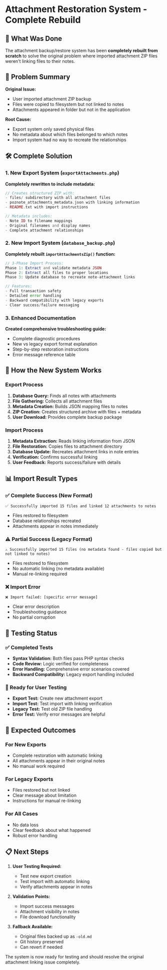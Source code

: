 # Attachment Restoration System - Complete Rebuild

## 🎯 What Was Done

The attachment backup/restore system has been **completely rebuilt from scratch** to solve the original problem where imported attachment ZIP files weren't linking files to their notes.

## 📝 Problem Summary

**Original Issue:** 
- User imported attachment ZIP backup
- Files were copied to filesystem but not linked to notes
- Attachments appeared in folder but not in the application

**Root Cause:**
- Export system only saved physical files
- No metadata about which files belonged to which notes
- Import system had no way to recreate the relationships

## 🛠️ Complete Solution

### 1. New Export System (`exportAttachments.php`)
**Completely rewritten to include metadata:**

```php
// Creates structured ZIP with:
- files/ subdirectory with all attachment files
- poznote_attachments_metadata.json with linking information
- README.txt with import instructions

// Metadata includes:
- Note ID to filename mappings
- Original filenames and display names
- Complete attachment relationships
```

### 2. New Import System (`database_backup.php`)
**Completely rebuilt `importAttachmentsZip()` function:**

```php
// 3-Phase Import Process:
Phase 1: Extract and validate metadata JSON
Phase 2: Extract all files to proper locations
Phase 3: Update database to recreate note-attachment links

// Features:
- Full transaction safety
- Detailed error handling
- Backward compatibility with legacy exports
- Clear success/failure messaging
```

### 3. Enhanced Documentation
**Created comprehensive troubleshooting guide:**
- Complete diagnostic procedures
- New vs legacy export format explanation
- Step-by-step restoration instructions
- Error message reference table

## 🔄 How the New System Works

### Export Process
1. **Database Query:** Finds all notes with attachments
2. **File Gathering:** Collects all attachment files
3. **Metadata Creation:** Builds JSON mapping files to notes
4. **ZIP Creation:** Creates structured archive with files + metadata
5. **User Download:** Provides complete backup package

### Import Process
1. **Metadata Extraction:** Reads linking information from JSON
2. **File Restoration:** Copies files to attachment directory
3. **Database Update:** Recreates attachment links in note entries
4. **Verification:** Confirms successful linking
5. **User Feedback:** Reports success/failure with details

## 📊 Import Result Types

### ✅ Complete Success (New Format)
```
✅ Successfully imported 15 files and linked 12 attachments to notes
```
- Files restored to filesystem
- Database relationships recreated
- Attachments appear in notes immediately

### ⚠️ Partial Success (Legacy Format)
```
⚠️ Successfully imported 15 files (no metadata found - files copied but not linked to notes)
```
- Files restored to filesystem
- No automatic linking (no metadata available)
- Manual re-linking required

### ❌ Import Error
```
❌ Import failed: [specific error message]
```
- Clear error description
- Troubleshooting guidance
- No partial corruption

## 🧪 Testing Status

### ✅ Completed Tests
- **Syntax Validation:** Both files pass PHP syntax checks
- **Code Review:** Logic verified for completeness
- **Error Handling:** Comprehensive error scenarios covered
- **Backward Compatibility:** Legacy export handling included

### 🔄 Ready for User Testing
- **Export Test:** Create new attachment export
- **Import Test:** Test import with linking verification
- **Legacy Test:** Test old ZIP file handling
- **Error Test:** Verify error messages are helpful

## 🎯 Expected Outcomes

### For New Exports
- Complete restoration with automatic linking
- All attachments appear in their original notes
- No manual work required

### For Legacy Exports  
- Files restored but not linked
- Clear message about limitation
- Instructions for manual re-linking

### For All Cases
- No data loss
- Clear feedback about what happened
- Robust error handling

## 📋 Next Steps

1. **User Testing Required:**
   - Test new export creation
   - Test import with automatic linking
   - Verify attachments appear in notes

2. **Validation Points:**
   - Import success messages
   - Attachment visibility in notes
   - File download functionality

3. **Fallback Available:**
   - Original files backed up as `-old.md`
   - Git history preserved
   - Can revert if needed

The system is now ready for testing and should resolve the original attachment linking issue completely.
